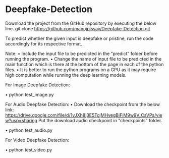 # Deepfake-Detection

Download the project from the GitHub repository by executing the below line.
git clone https://github.com/manojpissay/Deepfake-Detection.git

To predict whether the given input is deepfake or pristine, run the code accordingly for its respective format.

Note:
•	Include the input file to be predicted in the “predict” folder before running the program.
•	Change the name of input file to be predicted in the main function which is there at the bottom of the page in each of the python files.
•	It is better to run the python programs on a GPU as it may require high computation while running the deep learning models.

For Image Deepfake Detection:

•	python test_image.py

For Audio Deepfake Detection:
•	Download the checkpoint from the below link:
    https://drive.google.com/file/d/1vJXh8j3E5TgjMHvegBiFiM9w9V_CsVPs/view?usp=sharing
    Put the download audio checkpoint in "checkpoints" folder.

•	python test_audio.py

For Video Deepfake Detection:

•	python test_video.py
